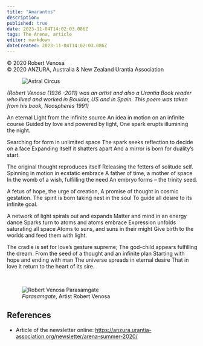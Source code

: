 ```yaml
---
title: "Amarantos"
description: 
published: true
date: 2023-11-04T14:02:03.086Z
tags: The Arena, article
editor: markdown
dateCreated: 2023-11-04T14:02:03.086Z
---
```


<p class="v-card v-sheet theme--light gray lighten-3 px-2">© 2020 Robert Venosa<br>© 2020 ANZURA, Australia & New Zealand Urantia Association</p>

<figure id="Figure_1" class="image urantiapedia image-style-align-left">
<img src="/image/article/The_Arena/Astral-Circus-226x300.jpg" alt="Astral Circus">
</figure>

_(Robert Venosa (1936 -2011) was an artist and also a Urantia Book reader who lived and worked in Boulder, US and in Spain. This poem was taken from his book, Noospheres 1991)_

An eternal Light from the infinite source
An idea in motion on an infinite course
Guided by love and powered by light,
One spark erupts illumining the night.

Searching for form in unlimited space
The spark seeks reflection to decide on a face
Expanding itself it shatters apart
And a mirror is born for duality’s start.

The original thought reproduces itself
Releasing the fetters of solitude self.
Spinning in motion in ecstatic embrace
A father of time, a mother of space
In the womb of a wish, fulfilling the need
An embryo forms – the trinity seed.

A fetus of hope, the urge of creation,
A promise of thought in cosmic gestation.
The spirit is born taking nest in the soul
To guide all desire to its infinite goal.

A network of light spirals out and expands
Matter and mind in an energy dance
Sparks turn to atoms and atoms embrace
Expression unfolds saturating all space
Atoms to suns, and suns in their might
Give birth to the worlds and feed them with light.

The cradle is set for love’s gesture supreme;
The god-child appears fulfilling the dream.
From the seed of a thought and an infinite plan
Starting with hope and ending with man
The universe spreads in eternal desire
That in love it return to the heart of its sire.

<br style="clear:both;"/>

<figure id="Figure_2" class="image urantiapedia">
<img src="/image/article/The_Arena/Robert_Venosa_Parasamgate_525-245x300.jpg" alt="Robert Venosa Parasamgate">
<figcaption><em>Parasamgate</em>, Artist Robert Venosa</figcaption>
</figure>

## References

- Article of the newsletter online: https://anzura.urantia-association.org/newsletter/arena-summer-2020/